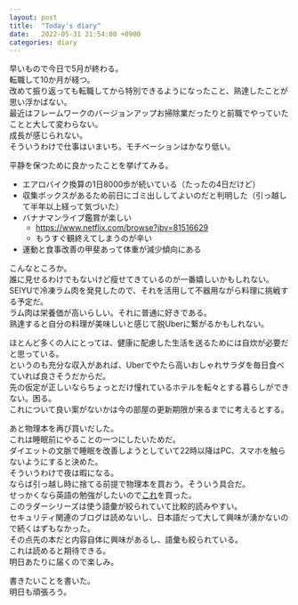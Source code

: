 ```yaml
---
layout: post
title:  "Today's diary"
date:   2022-05-31 21:54:00 +0900
categories: diary
---
```


早いもので今日で5月が終わる。  
転職して10か月が経つ。  
改めて振り返っても転職してから特別できるようになったこと、熟達したことが思い浮かばない。  
最近はフレームワークのバージョンアップお掃除業だったりと前職でやっていたことと大して変わらない。  
成長が感じられない。  
そういうわけで仕事はいまいち。モチベーションはかなり低い。

平静を保つために良かったことを挙げてみる。

- エアロバイク換算の1日8000歩が続いている（たったの4日だけど）
- 収集ボックスがあるため前日にゴミ出ししてよいのだと判明した（引っ越して半年以上経って気づいた）
- バナナマンライブ鑑賞が楽しい
  - https://www.netflix.com/browse?jbv=81516629
  - もうすぐ観終えてしまうのが辛い
- 運動と食事改善の甲斐あって体重が減少傾向にある

こんなところか。  
誰に見せるわけでもないけど瘦せてきているのが一番嬉しいかもしれない。  
SEIYUで冷凍ラム肉を発見したので、それを活用して不器用ながら料理に挑戦する予定だ。  
ラム肉は栄養価が高いらしい。それに普通に好きである。  
熟達すると自分の料理が美味しいと感じて脱Uberに繋がるかもしれない。

ほとんど多くの人にとっては、健康に配慮した生活を送るためには自炊が必要だと思っている。  
というのも充分な収入があれば、Uberでやたら高いおしゃれサラダを毎日食べていれば良さそうだからだ。  
先の仮定が正しいならちょっとだけ憧れているホテルを転々とする暮らしができない。困る。  
これについて良い案がないかは今の部屋の更新期限が来るまでに考えるとする。

あと物理本を再び買いだした。  
これは睡眠前にやることの一つにしたいためだ。  
ダイエットの文脈で睡眠を改善しようとしていて22時以降はPC、スマホを触らないようにすると決めた。  
そういうわけで夜は暇になる。  
ならば引っ越し時に捨てる前提で物理本を買おう。そういう具合だ。  
せっかくなら英語の勉強がしたいので[これ](https://www.amazon.co.jp/gp/product/4794602383/)を買った。  
このラダーシリーズは使う語彙が絞られていて比較的読みやすい。  
セキュリティ関連のブログは読めないし、日本語だって大して興味が湧かないので続くはずもなかった。  
その点先の本だと内容自体に興味があるし、語彙も絞られている。  
これは読めると期待できる。  
明日あたりに届くので楽しみ。

書きたいことを書いた。  
明日も頑張ろう。
